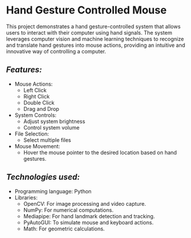 # **Hand Gesture Controlled Mouse**

This project demonstrates a hand gesture-controlled system that allows users to interact with their computer using hand signals. The system leverages computer vision and machine learning techniques to recognize and translate hand gestures into mouse actions, providing an intuitive and innovative way of controlling a computer.

## ***Features:***

* Mouse Actions:
  * Left Click
  * Right Click
  * Double Click
  * Drag and Drop
* System Controls:
  * Adjust system brightness
  * Control system volume
* File Selection:
  * Select multiple files
* Mouse Movement:
  * Hover the mouse pointer to the desired location based on hand gestures.

## ***Technologies used:***
* Programming language: Python
* Libraries:
  * OpenCV: For image processing and video capture.
  * NumPy: For numerical computations.
  * Mediapipe: For hand landmark detection and tracking.
  * PyAutoGUI: To simulate mouse and keyboard actions.
  * Math: For geometric calculations.